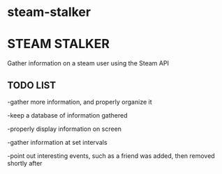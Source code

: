 # steam-stalker
STEAM STALKER
================================

Gather information on a steam user using the Steam API

TODO LIST
----------
  -gather more information, and properly organize it
  
  -keep a database of information gathered
  
  -properly display information on screen
  
  -gather information at set intervals
  
  -point out interesting events, such as a friend was added, then removed shortly after
  
